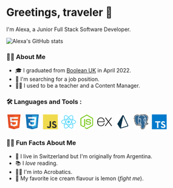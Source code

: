 # Greetings, traveler 👋

I'm Alexa, a Junior Full Stack Software Developer.

![Alexa's GitHub stats](https://github-readme-stats.vercel.app/api?username=alexamaingard&show_icons=true&theme=dracula&hide=stars,issues)

### :woman_technologist: About Me

- :mortar_board: I graduated from [Boolean UK](https://boolean.co.uk/) in April 2022.
- :mag_right: I'm searching for a job position.
- :woman_teacher: I used to be a teacher and a Content Manager.

### :hammer_and_wrench: Languages and Tools :

<div>
    <img src="https://github.com/devicons/devicon/blob/master/icons/html5/html5-original.svg" title="HTML5" alt="HTML5" width="40" height="40"/>&nbsp;
    <img src="https://github.com/devicons/devicon/blob/master/icons/css3/css3-original.svg" title="CSS" alt="CSS" width="40" height="40"/>&nbsp;
    <img src="https://github.com/devicons/devicon/blob/master/icons/javascript/javascript-original.svg" title="JavaScript" alt="JavaScript" width="40" height="40"/>&nbsp;
    <img src="https://github.com/devicons/devicon/blob/master/icons/react/react-original.svg" title="React" alt="React" width="40" height="40"/>&nbsp;
    <img src="https://github.com/devicons/devicon/blob/master/icons/nodejs/nodejs-original.svg" title="NodeJS" alt="NodeJS" width="40" height="40"/>&nbsp;
    <img src="https://github.com/devicons/devicon/blob/master/icons/express/express-original.svg" title="Express" alt="Express" width="40" height="40"/>&nbsp;
    <img src="https://raw.githubusercontent.com/vscode-icons/vscode-icons/3df43eb5a6dc932719159aa98d33d082cd1cceb0/icons/file_type_light_prisma.svg" title="Prisma" alt="Prisma" width="40" height="40"/>&nbsp;
    <img src="https://github.com/devicons/devicon/blob/master/icons/postgresql/postgresql-original.svg" title="PostgreSQL" alt="PostgreSQL" width="40" height="40"/>&nbsp;
    <img src="https://github.com/devicons/devicon/blob/master/icons/typescript/typescript-original.svg" title="TypeScript" alt="TypeScript" width="40" height="40"/>&nbsp;
</div>
  
### :sassy_woman: Fun Facts About Me

- :round_pushpin: I live in Switzerland but I'm originally from Argentina.
- :books: I *love* reading.
- :woman_cartwheeling: I'm into Acrobatics.
- :lemon: My favorite ice cream flavour is lemon (*fight me*).
